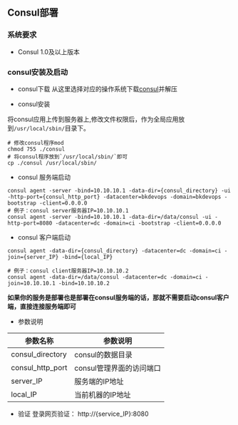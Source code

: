 ## Consul部署

### 系统要求

- Consul 1.0及以上版本

### consul安装及启动

- consul下载
从这里选择对应的操作系统下载[consul](https://releases.hashicorp.com/consul/1.0.2/)并解压

- consul安装

将consul应用上传到服务器上,修改文件权限后，作为全局应用放到`/usr/local/sbin/`目录下。
```shell
# 修改consul程序mod
chmod 755 ./consul
# 将consul程序放到`/usr/local/sbin/`即可
cp ./consul /usr/local/sbin/
```

- consul 服务端启动
  
```shell
consul agent -server -bind=10.10.10.1 -data-dir={consul_directory} -ui -http-port={consul_http_port} -datacenter=bkdevops -domain=bkdevops -bootstrap -client=0.0.0.0
# 例子：consul server服务器IP=10.10.10.1
consul agent -server -bind=10.10.10.1 -data-dir=/data/consul -ui -http-port=8080 -datacenter=dc -domain=ci -bootstrap -client=0.0.0.0
```

- consul 客户端启动
  
```shell
consul agent -data-dir={consul_directory} -datacenter=dc -domain=ci -join={server_IP} -bind={local_IP}

# 例子：consul client服务器IP=10.10.10.2
consul agent -data-dir=/data/consul -datacenter=dc -domain=ci -join=10.10.10.1 -bind=10.10.10.2
```

<b>如果你的服务是部署也是部署在consul服务端的话，那就不需要启动consul客户端，直接连接服务端即可</b>

- 参数说明

|   参数名称   |   参数说明     |
| ------------ | ---------------- |
|   consul_directory   |  consul的数据目录    |
|   consul_http_port   |  consul管理界面的访问端口 |
|   server_IP   |  服务端的IP地址 |
|   local_IP   |  当前机器的IP地址 |

- 验证
登录网页验证： http://{service_IP}:8080
